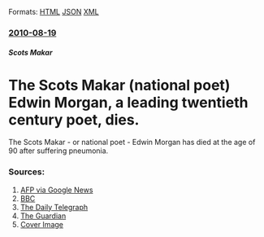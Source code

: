 
Formats: [HTML](/news/2010/08/19/the-scots-makar-national-poet-edwin-morgan-a-leading-twentieth-century-poet-dies.html)  [JSON](/news/2010/08/19/the-scots-makar-national-poet-edwin-morgan-a-leading-twentieth-century-poet-dies.json)  [XML](/news/2010/08/19/the-scots-makar-national-poet-edwin-morgan-a-leading-twentieth-century-poet-dies.xml)  

### [2010-08-19](/news/2010/08/19/index.md)

##### Scots Makar
# The Scots Makar (national poet) Edwin Morgan, a leading twentieth century poet, dies. 

The Scots Makar - or national poet - Edwin Morgan has died at the age of 90 after suffering pneumonia.


### Sources:

1. [AFP via Google News](http://www.google.com/hostednews/afp/article/ALeqM5gcG2N9jllXMQGEk6rBU0j7X_3fJw)
2. [BBC](http://www.bbc.co.uk/news/uk-scotland-glasgow-west-11025826)
3. [The Daily Telegraph](http://www.telegraph.co.uk/news/obituaries/culture-obituaries/books-obituaries/7954871/Edwin-Morgan.html)
4. [The Guardian](http://www.guardian.co.uk/books/2010/aug/19/edwin-morgan-scotland-national-poet)
4. [Cover Image](http://www.bbc.co.uk/news/special/2015/newsspec_10857/bbc_news_logo.png?cb=1)
